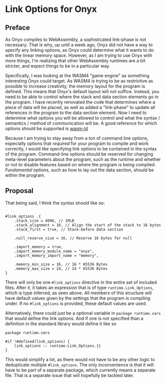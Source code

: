 Link Options for Onyx
===

## Preface

As Onyx compiles to WebAssembly, a sophisticated link-phase is not
necessary. That is why, up until a week ago, Onyx did not have a way
to specify any linking options, as Onyx could determine what it wants
to do with the linear memory space. However, as I am trying to use
Onyx with more things, I'm realizing that other WebAssembly runtimes
are a bit stricter, and expect things to be in a particular way.

Specifically, I was looking at the WASM4 "game engine" as something
interesting Onyx could target. As WASM4 is trying to be as restrictive
as possible to increase creativity, the memory layout for the program
is defined. This means that Onyx's default layout will not suffice.
Instead, you need to be able to control where the stack and data section
elements go in the program. I have recently renovated the code that
determines where a piece of data will be placed, as well as added a
"link-phase" to update all references in the program to the data section
element. Now I need to determine what options you will be allowed to
control and what the syntax / semantics / method of communication will
be. A good reference for which options should be supported is
[wasm-ld](https://lld.llvm.org/WebAssembly.html)

Because I am trying to stay away from a ton of command line options,
especially options that *required* for your program to compile and work
correctly, I would like specifying link options to be contained in the
syntax of the program. Command-line options should be reserved for
changing meta-level parameters about the program, such as the runtime
and whether or not to disable features based on where the program is
being compiled. *Fundamental* options, such as how to lay out the data
section, should be within the program.

## Proposal

That being said, I think the syntax should like so:

```onyx

#link_options .{
    .stack_size = 4096, // 1MiB
    .stack_alignment = 16, // Align the start of the stack to 16 bytes
    .stack_first = true, // Stack-before data section

    .null_reserve_size = 16, // Reserve 16 bytes for null

    .import_memory = true,
    .import_memory_module_name = "onyx",
    .import_memory_import_name = "memory",

    .memory_min_size = 16, // 16 * 65536 Bytes
    .memory_max_size = 24, // 24 * 65536 Bytes
}

```

There will only be one `#link_options` directive in the entire set
of included files. After it, it takes an expression that is of type
`runtime.Link_Options`, which is type inferred, as seen above. All
members of this structure will have default values given by the settings
that the program is compiling under. If no `#link_options` is provided,
these default values are used.

Alternatively, there could just be a optional variable in
`package runtime.vars` that would define the link options. And if
one is not specified than a definition in the standard library
would define it like so

```onyx
package runtime.vars

#if !#defined(link_options) {
    link_options :: runtime.Link_Options.{}
}

```

This would simplify a lot, as there would not have to be any other logic
to deduplicate multiple `#link_options`. The only inconvenience is that
it will have to be part of a separate package, which currently means
a separate file. That is a separate issue that will hopefully be tackled
later.
